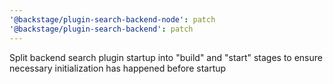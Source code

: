 ```yaml
---
'@backstage/plugin-search-backend-node': patch
'@backstage/plugin-search-backend': patch
---
```


Split backend search plugin startup into "build" and "start" stages to ensure necessary initialization has happened before startup

